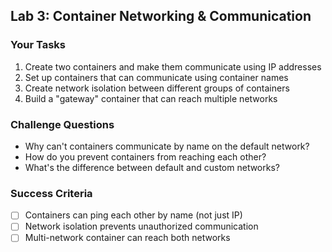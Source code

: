 ## Lab 3: Container Networking & Communication

### Your Tasks

1. Create two containers and make them communicate using IP addresses
2. Set up containers that can communicate using container names
3. Create network isolation between different groups of containers
4. Build a "gateway" container that can reach multiple networks

### Challenge Questions

- Why can't containers communicate by name on the default network?
- How do you prevent containers from reaching each other?
- What's the difference between default and custom networks?

### Success Criteria

- [ ] Containers can ping each other by name (not just IP)
- [ ] Network isolation prevents unauthorized communication
- [ ] Multi-network container can reach both networks
